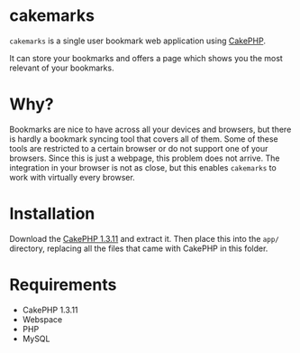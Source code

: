 cakemarks
=========

`cakemarks` is a single user bookmark web application using [CakePHP](http://cakephp.org).

It can store your bookmarks and offers a page which shows you the most relevant of your bookmarks.


Why?
====

Bookmarks are nice to have across all your devices and browsers, but there is hardly a bookmark syncing tool that covers all of them. Some of these tools are restricted to a certain browser or do not support one of your browsers. Since this is just a webpage, this problem does not arrive. The integration in your browser is not as close, but this enables `cakemarks` to work with virtually every browser.


Installation
============

Download the [CakePHP 1.3.11](https://github.com/cakephp/cakephp/zipball/1.3.11) and extract it. Then place this into the `app/` directory, replacing all the files that came with CakePHP in this folder.


Requirements
============

* CakePHP 1.3.11
* Webspace
* PHP
* MySQL
